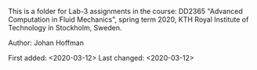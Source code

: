 This is a folder for Lab-3 assignments in the course: DD2365 "Advanced Computation in Fluid Mechanics", spring term 2020, KTH Royal Institute of Technology in Stockholm, Sweden.

Author: Johan Hoffman

First added: <2020-03-12> Last changed: <2020-03-12>
